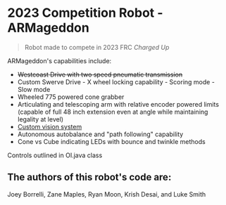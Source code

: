 # 2023 Competition Robot - ARMageddon #
> Robot made to compete in 2023 FRC *Charged Up*

ARMageddon's capabilities include:
- ~~Westcoast Drive with two speed pneumatic transmission~~
- Custom Swerve Drive 
      - X wheel locking capability
      - Scoring mode
      - Slow mode
- Wheeled 775 powered cone grabber
- Articulating and telescoping arm with relative encoder powered limits (capable of full 48 inch extension even at angle while maintaining legality at level)
- [Custom vision system](https://github.com/bogogion/frc-2023-cv)
- Autonomous autobalance and "path following" capability
- Cone vs Cube indicating LEDs with bounce and twinkle methods

Controls outlined in OI.java class

## The authors of this robot's code are: ##
Joey Borrelli,
Zane Maples, 
Ryan Moon,
Krish Desai, and 
Luke Smith
